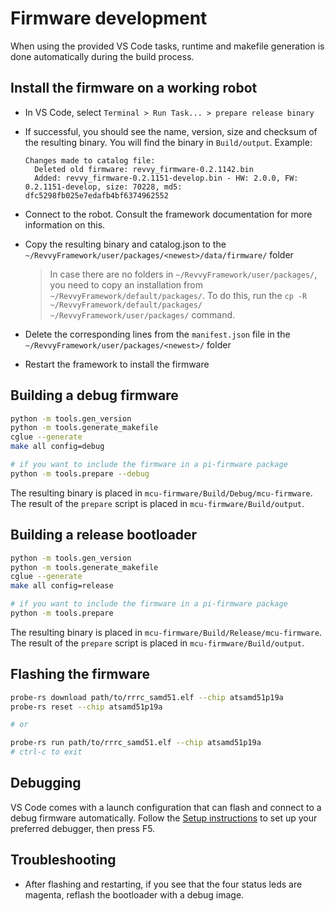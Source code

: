 Firmware development
====================

When using the provided VS Code tasks, runtime and makefile generation is done automatically during the build process.

Install the firmware on a working robot
---------------------------------------

- In VS Code, select `Terminal > Run Task... > prepare release binary`
- If successful, you should see the name, version, size and checksum of the resulting binary.
  You will find the binary in `Build/output`. Example:

  ```
  Changes made to catalog file:
    Deleted old firmware: revvy_firmware-0.2.1142.bin
    Added: revvy_firmware-0.2.1151-develop.bin - HW: 2.0.0, FW: 0.2.1151-develop, size: 70228, md5: dfc5298fb025e7edafb4bf6374962552
  ```

- Connect to the robot. Consult the framework documentation for more information on this.
- Copy the resulting binary and catalog.json to the `~/RevvyFramework/user/packages/<newest>/data/firmware/` folder
    > In case there are no folders in `~/RevvyFramework/user/packages/`, you need to copy an installation from `~/RevvyFramework/default/packages/`.
    > To do this, run the `cp -R ~/RevvyFramework/default/packages/ ~/RevvyFramework/user/packages/` command.
- Delete the corresponding lines from the `manifest.json` file in the `~/RevvyFramework/user/packages/<newest>/` folder
- Restart the framework to install the firmware

Building a debug firmware
-------------------------

```bash
python -m tools.gen_version
python -m tools.generate_makefile
cglue --generate
make all config=debug

# if you want to include the firmware in a pi-firmware package
python -m tools.prepare --debug
```

The resulting binary is placed in `mcu-firmware/Build/Debug/mcu-firmware`.
The result of the `prepare` script is placed in `mcu-firmware/Build/output`.

Building a release bootloader
-----------------------------

```bash
python -m tools.gen_version
python -m tools.generate_makefile
cglue --generate
make all config=release

# if you want to include the firmware in a pi-firmware package
python -m tools.prepare
```

The resulting binary is placed in `mcu-firmware/Build/Release/mcu-firmware`.
The result of the `prepare` script is placed in `mcu-firmware/Build/output`.

Flashing the firmware
---------------------

```bash
probe-rs download path/to/rrrc_samd51.elf --chip atsamd51p19a
probe-rs reset --chip atsamd51p19a

# or

probe-rs run path/to/rrrc_samd51.elf --chip atsamd51p19a
# ctrl-c to exit
```

Debugging
---------

VS Code comes with a launch configuration that can flash and connect to a debug firmware
automatically. Follow the [Setup instructions](../setup.md) to set up your preferred debugger, then press F5.

Troubleshooting
---------------

- After flashing and restarting, if you see that the four status leds are magenta, reflash
the bootloader with a debug image.
